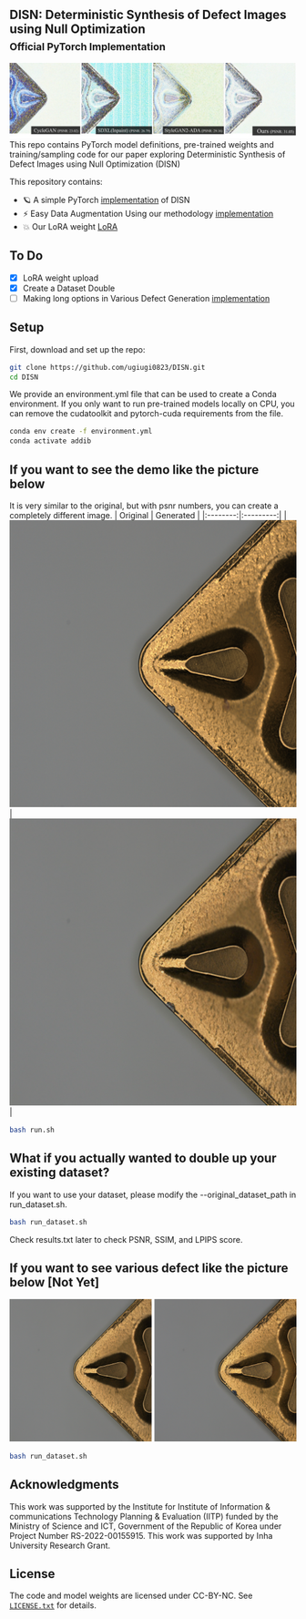 ## DISN: Deterministic Synthesis of Defect Images using Null Optimization<br><sub>Official PyTorch Implementation</sub>

![Figure 1](./fig/Figure1.jpg)
This repo contains PyTorch model definitions, pre-trained weights and training/sampling code for our paper exploring Deterministic Synthesis of Defect Images using Null Optimization (DISN) 




This repository contains:

* 🪐 A simple PyTorch [implementation](run.sh) of DISN
* ⚡️ Easy Data Augmentation Using our methodology [implementation](run_dataset.sh) 
* 💥 Our LoRA weight [LoRA](./lora/pytorch_lora_weights.safetensors)

## To Do

- [x] LoRA weight upload 
- [x] Create a Dataset Double 
- [ ] Making long options in Various Defect Generation [implementation](run_various.sh)  

## Setup

First, download and set up the repo:


```bash
git clone https://github.com/ugiugi0823/DISN.git
cd DISN
```

We provide an environment.yml file that can be used to create a Conda environment. If you only want to run pre-trained models locally on CPU, you can remove the cudatoolkit and pytorch-cuda requirements from the file.
```bash
conda env create -f environment.yml
conda activate addib
```


## If you want to see the demo like the picture below
It is very similar to the original, but with psnr numbers, you can create a completely different image.
| Original | Generated |
|:--------:|:---------:|
| ![Original](./fig/result_0.png) | ![Generated](./fig/result_1.png) |


```bash
bash run.sh
```

## What if you actually wanted to double up your existing dataset?
If you want to use your dataset, please modify the --original_dataset_path in run_dataset.sh.
```bash
bash run_dataset.sh
```
Check results.txt later to check PSNR, SSIM, and LPIPS score.


## If you want to see various defect like the picture below [Not Yet]
![Figure 3](./fig/result_3.png)
```bash
bash run_dataset.sh
```




## Acknowledgments
This work was supported by the Institute for Institute of Information \& communications Technology Planning \& Evaluation (IITP) funded by the Ministry of Science and ICT, Government of the Republic of Korea under Project Number RS-2022-00155915. This work was supported by Inha University Research Grant.




## License
The code and model weights are licensed under CC-BY-NC. See [`LICENSE.txt`](LICENSE.txt) for details.